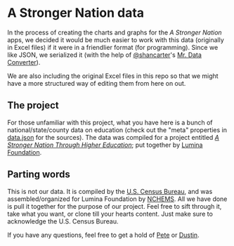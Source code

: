 # A Stronger Nation data

In the process of creating the charts and graphs for the *A Stronger Nation* apps, we decided it would be much easier to work with this data (originally in Excel files) if it were in a friendlier format (for programming). Since we like JSON, we serialized it (with the help of [@shancarter](http://www.twitter.com/shancarter)'s [Mr. Data Converter](https://github.com/shancarter/Mr-Data-Converter)).

We are also including the original Excel files in this repo so that we might have a more structured way of editing them from here on out.

## The project

For those unfamiliar with this project, what you have here is a bunch of national/state/county data on education (check out the "meta" properties in [data.json](https://github.com/irong8/stronger-nation-data/blob/master/data.json) for the sources). The data was compiled for a project entitled [*A Stronger Nation Through Higher Education*](http://www.luminafoundation.org/state_work.html); put together by [Lumina Foundation](http://www.luminafoundation.org/).

## Parting words

This is not our data. It is compiled by the [U.S. Census Bureau](http://www.census.gov/), and was assembled/organized for Lumina Foundation by [NCHEMS](http://www.nchems.org/). All we have done is pull it together for the purpose of our project. Feel free to sift through it, take what you want, or clone till your hearts content. Just make sure to acknowledge the U.S. Census Bureau.

If you have any questions, feel free to get a hold of [Pete](mailto:pete@irong8.com) or [Dustin](mailto:dustin@irong8.com).